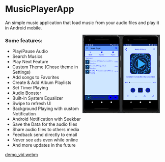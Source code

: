 
# MusicPlayerApp

An simple music application that load music from your audio files and play it in Android mobile.

<p>
  <img align="right" alt="screenshot 1" width=25% height=25% src="screen_shot_demo/screenshot_1.png"/>
  <img align="right" alt="screenshot 2" width=25% height=25% src="screen_shot_demo/screenshot_2.png"/>
</p>

### Some features:
- Play/Pause Audio
- Search Musics
- Play Next Feature
- Custom Theme (Chose theme in Settings)
- Add songs to Favorites
- Create & Add Album Playlists
- Set Timer Playing
- Audio Booster
- Built-in System Equalizer
- Swipe to refresh UI
- Background Playing with custom Notification
- Android Notification with Seekbar
- Save the Data for the audio files 
- Share audio files to others media
- Feedback send directly to email
- Never see ads even while online
- And more updates in the future
  



[demo_vid.webm](https://github.com/Viet281101/MusicPlayerVirap/assets/77735678/9bffe5b7-6ba3-46ca-bedf-9a8ec5d2886a)
